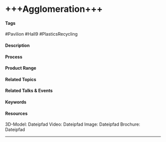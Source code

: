 # +++Agglomeration+++

#### Tags
#Pavilion #Hall9 #PlasticsRecycling

#### Description

#### Process

#### Product Range

#### Related Topics

#### Related Talks & Events

#### Keywords

#### Resources
3D-Model: Dateipfad 
Video: Dateipfad
Image: Dateipfad
Brochure: Dateipfad

---
